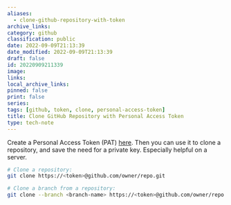 ```yaml
---
aliases:
  - clone-github-repository-with-token
archive_links: 
category: github
classification: public
date: 2022-09-09T21:13:39
date_modified: 2022-09-09T21:13:39
draft: false
id: 20220909211339
image: 
links: 
local_archive_links: 
pinned: false
print: false
series: 
tags: [github, token, clone, personal-access-token]
title: Clone GitHub Repository with Personal Access Token
type: tech-note
---
```


Create a Personal Access Token (PAT) [here](https://github.com/settings/tokens/new). Then you can use it to clone a repository, and save the need for a private key. Especially helpful on a server.

```sh
# Clone a repository:
git clone https://<token>@github.com/owner/repo.git

# Clone a branch from a repository:
git clone --branch <branch-name> https://<token>@github.com/owner/repo.git
```

